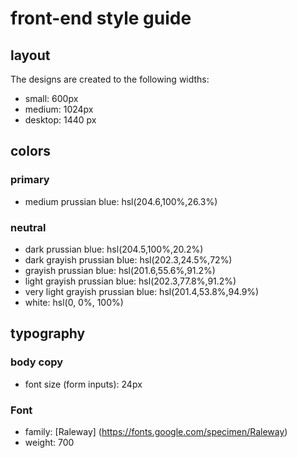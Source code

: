 # front-end style guide

## layout

The designs are created to the following widths:

- small: 600px
- medium: 1024px
- desktop: 1440 px

## colors

### primary

- medium prussian blue: hsl(204.6,100%,26.3%)

### neutral

- dark prussian blue: hsl(204.5,100%,20.2%)
- dark grayish prussian blue: hsl(202.3,24.5%,72%)
- grayish prussian blue: hsl(201.6,55.6%,91.2%)
- light grayish prussian blue: hsl(202.3,77.8%,91.2%)
- very light grayish prussian blue: hsl(201.4,53.8%,94.9%)
- white: hsl(0, 0%, 100%)

## typography

### body copy

- font size (form inputs): 24px

### Font

- family: [Raleway] (https://fonts.google.com/specimen/Raleway)
- weight: 700

